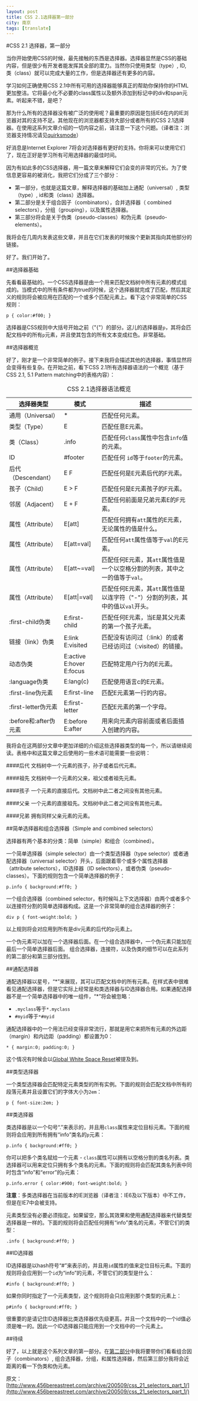 ```yaml
---
layout: post
title: CSS 2.1选择器第一部分
city: 南京
tags: [translate]
---
```


#CSS 2.1 选择器，第一部分

当你开始使用CSS的时候，最先接触的东西是选择器。选择器显然是CSS的基础内容，但是很少有开发者能发挥其全部的潜力。当然你只使用类型（type）, ID, 类（class）就可以完成大量的工作，但是选择器还有更多的内容。

学习如何正确使用CSS 2.1中所有可用的选择器能够真正的帮助你保持你的HTML更加整洁。它将最小化不必要的class属性以及额外添加到标记中的div和span元素。听起来不错，是吧？

那为什么所有的选择器没有被广泛的使用呢？最重要的原因是包括IE6在内的IE浏览器对其的支持不足。其他现在的浏览器都支持大部分或者所有的CSS 2.1选择器。在使用这系列文章介绍的一切内容之前，请注意一下这个问题。（译者注：浏览器支持情况请见[quirksmode](http://www.quirksmode.org/css/selectors/)）

好消息是Internet Explorer 7将会对选择器有更好的支持。你将来可以使用它们了，现在正好是学习所有可用选择器的最佳时间。

因为有如此多的CSS选择器，用一篇文章来解释它们会变的非常的冗长。为了使信息更容易的被消化，我把它们分成了三个部分：

* 第一部分，也就是这篇文章，解释选择器的基础加上通配（universal）, 类型（type）, id和类（class）选择器。
* 第二部分是关于组合因子（combinators），合并选择器（ combined selectors），分组（grouping），以及属性选择器。
* 第三部分将会是关于伪类（pseudo-classes）和伪元素（pseudo-elements）。

我将会在几周内发表这些文章，并且在它们发表的时候挨个更新其指向其他部分的链接。

好了。我们开始了。

##选择器基础

先看看最基础的。一个CSS选择器是由一个用来匹配文档树中所有元素的模式组成的。当模式中的所有条件都为true的时候，这个选择器就完成了匹配，然后其定义的规则将会被应用在匹配的一个或多个匹配元素上。看下这个非常简单的CSS规则：

	p { color:#f00; }

选择器是CSS规则中大括号开始之前（"{"）的部分。这儿的选择器是`p`，其将会匹配文档中的所有`p`元素，并且使其包含的所有文本变成红色。非常基础。
	
##选择器概览

好了，刚才是一个非常简单的例子。接下来我将会描述其他的选择器，事情显然将会变得有些复杂。在开始之前，看下CSS 2.1所有选择器语法的一个概览（基于CSS 2.1, 5.1 Pattern matching中的表格内容）：

<table>
    <caption>CSS 2.1选择器语法概览</caption>
    <thead>
        <tr>
            <th scope="col">选择器类型</th>
            <th scope="col">模式</th>
            <th scope="col">描述</th>
        </tr>
    </thead>
    <tbody>
        <tr>
            <td>通用（Universal）</td>
            <td>*</td>
            <td>匹配任何元素。</td>
        </tr>
        <tr>
            <td>类型（Type）</td>
            <td>E</td>
            <td>匹配任意E元素。</td>
        </tr>
        <tr>
            <td>类（Class）</td>
            <td>.info</td>
			<td>匹配任何<code>class</code>属性中包含<code>info</code>值的元素。</td>
        </tr>
        <tr>
            <td>ID</td>
            <td>#footer</td>
            <td>匹配任何 <code>id</code>等于<code>footer</code>的元素。</td>
        </tr>
        <tr>
            <td>后代（Descendant）</td>
            <td>E F</td>
            <td>匹配任何是E元素后代的F元素。</td>
        </tr>
        <tr>
            <td>孩子（Child）</td>
            <td>E &gt; F</td>
            <td>匹配任何是E元素孩子的F元素。</td>
        </tr>
        <tr>
            <td>邻居（Adjacent）</td>
            <td>E + F</td>
            <td>匹配任何前面是兄弟元素E的F元素。</td>
        </tr>
        <tr>
            <td>属性（Attribute）</td>
            <td>E[att]</td>
			<td>匹配任何拥有<code>att</code>属性的E元素，无论属性的值是什么。</td>
        </tr>
        <tr>
            <td>属性（Attribute）</td>
            <td>E[att=val]</td>
            <td>匹配任何<code>att</code>属性值等于<code>val</code>的E元素。</td>
        </tr>
        <tr>
            <td>属性（Attribute）</td>
            <td>E[att~=val]</td> <td>匹配任何E元素，其<code>att</code>属性值是一个以空格分割的列表，其中之一的值等于<code>val</code>。</td>
        </tr>
        <tr>
            <td>属性（Attribute）</td>
            <td>E[att|=val]</td> <td>匹配任何E元素，其<code>att</code>属性值是以连字符（"-"）分割的列表，其中的值以<code>val</code>开头。</td>
        </tr>
        <tr>
            <td>:first-child伪类</td>
            <td>E:first-child</td>
            <td>匹配任何E元素，当E是其父元素的第一个孩子元素。</td>
        </tr>
        <tr>
            <td>链接（link）伪类</td>
            <td>E:link<br>E:visited</td>
            <td>匹配没有访问过（:link）的或者已经访问过（:visited）的链接。</td>
        </tr>
        <tr>
            <td>动态伪类</td>
            <td>E:active<br>E:hover<br>E:focus </td>
            <td>匹配特定用户行为的E元素。</td>
        </tr>
        <tr>
            <td>:language伪类</td>
            <td>E:lang(c)</td>
            <td>匹配使用语言c的E元素。</td>
        </tr>
        <tr>
            <td>:first-line伪元素</td>
            <td>E:first-line</td>
            <td>匹配E元素第一行的内容。</td>
        </tr>
        <tr>
            <td>:first-letter伪元素</td>
            <td>E:first-letter</td>
            <td>匹配E元素的第一个字母。</td>
        </tr>
        <tr>
            <td>:before和:after伪元素</td>
            <td>E:before<br>E:after</td>
            <td>用来向元素内容前面或者后面插入创建的内容。</td>
        </tr>
    </tbody>
</table>

我将会在这两部分文章中更加详细的介绍这些选择器类型的每一个，所以请继续阅读。表格中和这篇文章之后使用的一些术语可能需要一些说明：

####后代
文档树中一个元素的孩子，孙子或者后代元素。

####祖先
文档树中一个元素的父亲，祖父或者祖先元素。

####孩子
一个元素的直接后代。文档树中此二者之间没有其他元素。

####父亲
一个元素的直接祖先。文档树中此二者之间没有其他元素。

####兄弟
拥有同样父亲元素的元素。


##简单选择器和组合选择器（Simple and combined selectors）

选择器有两个基本的分类：简单（simple）和组合（combined）。

一个简单选择器（simple selector）由一个类型选择器（type selector）或者通配选择器（universal selector）开头，后面跟着零个或多个属性选择器（attribute selectors），ID选择器（ID selectors），或者伪类（pseudo-classes）。下面的规则包含一个简单选择器的例子：
	
	p.info { background:#ff0; }

一个组合选择器（combined selector，有时候叫上下文选择器）由两个或者多个以连接符分割的简单选择器构成。这是一个非常简单的组合选择器的例子：

	div p { font-weight:bold; }
	
以上规则将会对应用到所有是div元素的后代的p元素上。

一个伪元素可以加在一个选择器后面。在一个组合选择器中，一个伪元素只能加在最后一个简单选择器后面。
组合选择器，连接符，以及伪类的细节可以在此系列的第二部分和第三部分找到。

##通配选择器

通配选择器以星号，“\*”来展现，其可以匹配文档中的所有元素。在样式表中很难看见通配选择器，但是它实际上经常是和类选择器与ID选择器合用。如果通配选择器不是一个简单选择器中的唯一组件，“*”将会被忽略：

*  `.myclass`等于`*.myclass`
*  `#myid`等于`*#myid`

通配选择器中的一个用法已经变得非常流行，那就是用它来把所有元素的外边距（margin）和内边距（padding）都设置为0：

	* { margin:0; padding:0; }

这个情况有时候会以[Global White Space Reset](http://leftjustified.net/journal/2004/10/19/global-ws-reset/)被提及到。

##类型选择器

一个类型选择器会匹配特定元素类型的所有实例。下面的规则会匹配文档中所有的段落元素并且设置它们的字体大小为`2em`：
	
	p { font-size:2em; }
	
##类选择器

类选择器是以一个句号“.”来表示的，并且用`class`属性来定位目标元素。下面的规则将会应用到所有拥有“info”类名的`p`元素：

	p.info { background:#ff0; }

你可以把多个类名赋给一个元素 - `class`属性可以拥有以空格分割的类名列表。类选择器可以用来定位只拥有多个类名的元素。下面的规则将会匹配其类名列表中同时包含“info”和“error”的`p`元素：

	p.info.error { color:#900; font-weight:bold; }
	
**注意**：多类选择器在当前版本的IE浏览器（译者注：IE6及以下版本）中不工作，但是在IE7中会被支持。

元素类型没有必要必须指定。如果留空，那么其效果和使用通配选择器来代替类型选择器是一样的。下面的规则将会匹配任何拥有“info”类名的元素，不管它们的类型：
	
	.info { background:#ff0; }

##ID选择器

ID选择器是以hash符号“#”来表示的，并且用`id`属性的值来定位目标元素。下面的规则将会应用到一个`id`为“info”的元素，不管它们的类型是什么：
	
	#info { background:#ff0; }
	
如果你同时指定了一个元素类型，这个规则将会只应用到那个类型的元素上：

	p#info { background:#ff0; }

很重要的是请记住ID选择器比类选择器优先级更高，并且一个文档中的一个id值必须是唯一的。因此一个ID选择器只能应用到一个文档中的一个元素上。

##待续

好了，以上就是这个系列文章的第一部分。在[第二部分](/css-21-selectors-part-2.html)中我将要带你们看看组合因子（combinators）, 组合选择器，分组，和属性选择器，然后第三部分我将会近距离的看一下伪类和伪元素。


原文：[http://www.456bereastreet.com/archive/200509/css_21_selectors_part_1/](http://www.456bereastreet.com/archive/200509/css_21_selectors_part_1/)